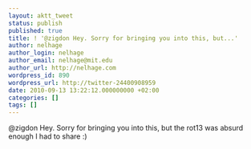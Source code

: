```yaml
---
layout: aktt_tweet
status: publish
published: true
title: ! '@zigdon Hey. Sorry for bringing you into this, but...'
author: nelhage
author_login: nelhage
author_email: nelhage@mit.edu
author_url: http://nelhage.com
wordpress_id: 890
wordpress_url: http://twitter-24400908959
date: 2010-09-13 13:22:12.000000000 +02:00
categories: []
tags: []
---
```

@zigdon Hey. Sorry for bringing you into this, but the rot13 was absurd enough I had to share :)
